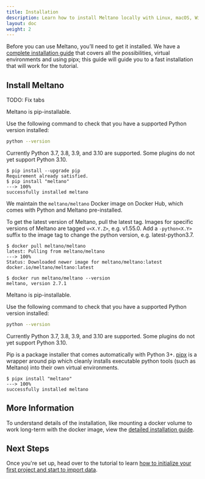```yaml
---
title: Installation
description: Learn how to install Meltano locally with Linux, macOS, Windows, or Docker.
layout: doc
weight: 2
---
```


Before you can use Meltano, you’ll need to get it installed. We have a [complete installation guide](/guide/installation-guide) that covers all the possibilities, virtual environments and using pipx; this guide will guide you to a fast installation that will work for the tutorial.


## Install Meltano

TODO: Fix tabs



Meltano is pip-installable.

Use the following command to check that you have a supported Python version installed:

```bash
python --version
```
Currently Python 3.7, 3.8, 3.9, and 3.10 are supported. Some plugins do not yet support Python 3.10.

<div class="termy">

```console
$ pip install --upgrade pip
Requirement already satisfied.
$ pip install "meltano"
---> 100%
successfully installed meltano
```

</div>



We maintain the `meltano/meltano` Docker image on Docker Hub, which comes with Python and Meltano pre-installed.

To get the latest version of Meltano, pull the latest tag. Images for specific versions of Meltano are tagged `v<X.Y.Z>`, e.g. v1.55.0. Add a `-python<X.Y>` suffix to the image tag to change the python version, e.g. latest-python3.7.

<div class="termy">

```console
$ docker pull meltano/meltano
latest: Pulling from meltano/meltano
---> 100%
Status: Downloaded newer image for meltano/meltano:latest
docker.io/meltano/meltano:latest

$ docker run meltano/meltano --version
meltano, version 2.7.1
```

</div>



Meltano is pip-installable.

Use the following command to check that you have a supported Python version installed:

```bash
python --version
```
Currently Python 3.7, 3.8, 3.9, and 3.10 are supported. Some plugins do not yet support Python 3.10.

Pip is a package installer that comes automatically with Python 3+. [pipx](https://pypa.github.io/pipx/) is a wrapper around pip which cleanly installs executable python tools (such as Meltano) into their own virtual environments.

<div class="termy">

```console
$ pipx install "meltano"
---> 100%
successfully installed meltano
```

</div>


## More Information
To understand details of the installation, like mounting a docker volume to work long-term with the docker image, view the [detailed installation guide](/guide/installation-guide).
## Next Steps

Once you're set up, head over to the tutorial to learn [how to initialize your first project and start to import data](/getting-started/part1).
<script src="/js/tabs.js"></script>
<script src="/js/termynal.js"></script>
<script src="/js/termy_custom.js"></script>
